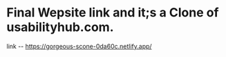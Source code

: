 
# Final Wepsite link and it;s a Clone of usabilityhub.com.

link -- https://gorgeous-scone-0da60c.netlify.app/

